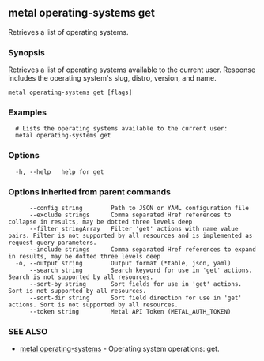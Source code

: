 ## metal operating-systems get

Retrieves a list of operating systems.

### Synopsis

Retrieves a list of operating systems available to the current user. Response includes the operating system's slug, distro, version, and name.

```
metal operating-systems get [flags]
```

### Examples

```
  # Lists the operating systems available to the current user:
  metal operating-systems get
```

### Options

```
  -h, --help   help for get
```

### Options inherited from parent commands

```
      --config string        Path to JSON or YAML configuration file
      --exclude strings      Comma separated Href references to collapse in results, may be dotted three levels deep
      --filter stringArray   Filter 'get' actions with name value pairs. Filter is not supported by all resources and is implemented as request query parameters.
      --include strings      Comma separated Href references to expand in results, may be dotted three levels deep
  -o, --output string        Output format (*table, json, yaml)
      --search string        Search keyword for use in 'get' actions. Search is not supported by all resources.
      --sort-by string       Sort fields for use in 'get' actions. Sort is not supported by all resources.
      --sort-dir string      Sort field direction for use in 'get' actions. Sort is not supported by all resources.
      --token string         Metal API Token (METAL_AUTH_TOKEN)
```

### SEE ALSO

* [metal operating-systems](metal_operating-systems.md)	 - Operating system operations: get.

